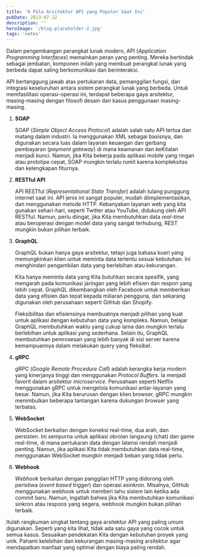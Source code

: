 ```yaml
---
title: '6 Pola Arsitektur API yang Populer Saat Ini'
pubDate: 2023-07-22
description: ''
heroImage: '/blog-placeholder-2.jpg'
tags: 'notes'
---
```


Dalam pengembangan perangkat lunak modern, API (*Application Programming Interfaces*) memainkan peran yang penting. Mereka bertindak sebagai jembatan, komponen inilah yang membuat perangkat lunak yang berbeda dapat saling berkomunikasi dan berinteraksi. 

API bertanggung jawab atas pertukaran data, pemanggilan fungsi, dan integrasi keseluruhan antara sistem perangkat lunak yang berbeda. Untuk memfasilitasi operasi-operasi ini, terdapat beberapa gaya arsitektur, masing-masing dengan filosofi desain dan kasus penggunaan masing-masing.

1. **SOAP**

    SOAP (*Simple Object Access Protocol*) adalah salah satu API tertua dan matang dalam industri. Ia menggunakan XML sebagai basisnya, dan digunakan secara luas dalam layanan keuangan dan gerbang pembayaran (*payment gateway*) di mana keamanan dan keKitalan menjadi kunci. Namun, jika Kita bekerja pada aplikasi mobile yang ringan atau prototipe cepat, SOAP mungkin terlalu rumit karena kompleksitas dan kelengkapan fiturnya.

2. **RESTful API**

    API RESTful (*Representational State Transfer*) adalah tulang punggung internet saat ini. API jenis ini sangat populer, mudah diimplementasikan, dan menggunakan metode HTTP. Kebanyakan layanan web yang kita gunakan sehari-hari, seperti Twitter atau YouTube, didukung oleh API RESTful. Namun, perlu diingat, jika Kita membutuhkan data *real-time* atau beroperasi dengan model data yang sangat terhubung, REST mungkin bukan pilihan terbaik.

3. **GraphQL**

    GraphQL bukan hanya gaya arsitektur, tetapi juga bahasa kueri yang memungkinkan klien untuk meminta data tertentu sesuai kebutuhan. Ini menghindari pengambilan data yang berlebihan atau kekurangan. 

    Kita hanya meminta data yang Kita butuhkan secara spesifik, yang mengarah pada komunikasi jaringan yang lebih efisien dan respon yang lebih cepat. GraphQL dikembangkan oleh Facebook untuk memberikan data yang efisien dan tepat kepada miliaran pengguna, dan sekarang digunakan oleh perusahaan seperti GitHub dan Shopify. 

    Fleksibilitas dan efisiensinya membuatnya menjadi pilihan yang kuat untuk aplikasi dengan kebutuhan data yang kompleks. Namun, belajar GraphQL membutuhkan waktu yang cukup lama dan mungkin terlalu berlebihan untuk aplikasi yang sederhana. Selain itu, GraphQL membutuhkan pemrosesan yang lebih banyak di sisi server karena kemampuannya dalam melakukan query yang fleksibel.

4. **gRPC**

    gRPC (*Google Remote Procedure Call*) adalah kerangka kerja modern yang kinerjanya tinggi dan menggunakan *Protocol Buffers*. Ia menjadi favorit dalam arsitektur *microservice*. Perusahaan seperti Netflix menggunakan gRPC untuk mengelola komunikasi antar-layanan yang besar. Namun, jika Kita berurusan dengan klien browser, gRPC mungkin menimbulkan beberapa tantangan karena dukungan browser yang terbatas.

5. **WebSocket**

    WebSocket berkaitan dengan koneksi real-time, dua arah, dan persisten. Ini sempurna untuk aplikasi obrolan langsung (chat) dan game real-time, di mana pertukaran data dengan latensi rendah menjadi penting. Namun, jika aplikasi Kita tidak membutuhkan data real-time, menggunakan WebSocket mungkin menjadi beban yang tidak perlu.

6. **Webhook**

    *Webhook* berkaitan dengan panggilan HTTP yang didorong oleh peristiwa (*event based trigger*) dan operasi asinkron. Misalnya, GitHub menggunakan webhook untuk memberi tahu sistem lain ketika ada commit baru. Namun, ingatlah bahwa jika Kita membutuhkan komunikasi sinkron atau respons yang segera, webhook mungkin bukan pilihan terbaik.

Itulah rangkuman singkat tentang gaya arsitektur API yang paling umum digunakan. Seperti yang kita lihat, tidak ada satu gaya yang cocok untuk semua kasus. Sesuaikan pendekatan Kita dengan kebutuhan proyek yang unik. Pahami kelebihan dan kekurangan masing-masing arsitektur agar mendapatkan manfaat yang optimal dengan biaya paling rendah.
